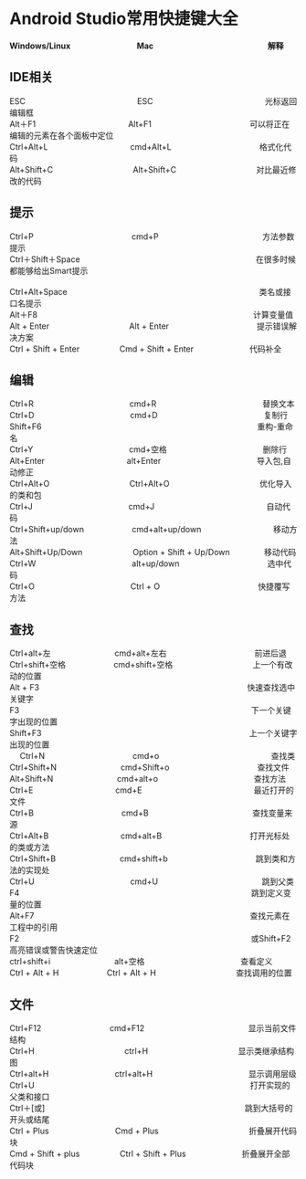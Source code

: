 # Android Studio常用快捷键大全   

**Windows/Linux**　　　　　　 　　**Mac**　　　　　　　 　　　　　　　**解释**   

## IDE相关   

ESC　　　　　　　　　　　　　　ESC　　　　　　　　　　　　　　光标返回编辑框<br>
Alt＋F1　　　　 　　　　　　 　Alt+F1　　　　　　　　　　　　 可以将正在编辑的元素在各个面板中定位<br>
Ctrl+Alt+L　　　　　　　 　　　cmd+Alt+L　　　　　　　　　　　格式化代码 <br>
Alt+Shift+C　　　　　　　　　　Alt+Shift+C　　　　　　　　　　对比最近修改的代码<br>

## 提示   

Ctrl+P　　　　　　　　　　　　 cmd+P　　　　　　　　　　　　　方法参数提示<br>
Ctrl＋Shift＋Space　　　　　　　　　　　　　　　　　　　　　　在很多时候都能够给出Smart提示<br>  
Ctrl+Alt+Space　　　　　　　　　　　　　　　　　　　　　　　　类名或接口名提示<br>
Alt＋F8　　　　　　　　　　　　　　　　　　　　　　　　　　　计算变量值<br>
Alt + Enter　　　　　　　　　　Alt + Enter　　　　　　　　　　　提示错误解决方案<br>
Ctrl + Shift + Enter　　　　　Cmd + Shift + Enter　　　　　　　代码补全




## 编辑   

Ctrl+R　　　　　　　　　　　　cmd+R　　　　　　　　　　　　　 替换文本<br>
Ctrl+D　　　　　　　　　　　　cmd+D　　　　　　　　　　　　　 复制行<br>
Shift+F6　　　　　　　　　　　　　　　　　　　　　　　　　　　重构-重命名<br>
Ctrl+Y　　　　　　　　　　　　cmd+空格　　　　　　　　　　　　删除行<br> 
Alt+Enter　　　　　　　　　　 alt+Enter　　　　　　　　　　　　导入包,自动修正<br>
Ctrl+Alt+O　　　　　　　　　　Ctrl+Alt+O　　　　　　　　　　　 优化导入的类和包<br>
Ctrl+J　　　　　　　　　　　　cmd+J　　　　　　　　　　　　　　自动代码<br>
Ctrl+Shift+up/down　　　　　　cmd+alt+up/down　　　　　　　　　移动方法<br>
Alt+Shift+Up/Down　　　　　　 Option + Shift + Up/Down　　　　 移动代码
Ctrl+W　　　　　　　　　　　　alt+up/down　　　　　　　　　　　选中代码<br>
Ctrl+O　　　　　　　　　　　　Ctrl + O　　　　　　　　　　　　 快捷覆写方法	

## 查找   

Ctrl+alt+左　　　　　　　　cmd+alt+左右　　　　　　　　　　　前进后退<br>
Ctrl+shift+空格　　　　　　cmd+shift+空格　　　　　　　　　　上一个有改动的位置<br>
Alt + F3　　　　　　　　　　　　　　　　　　　　　　　　　　快速查找选中关键字<br>
F3　　　　　　　　　　　　　　　　　　　　　　　　　　　　　下一个关键字出现的位置<br> 
Shift+F3　　　　　　　　　　　　　　　　　　　　　　　　　　上一个关键字出现的位置<br> 　
Ctrl+N　　　　　　　　　　　cmd+o　　　　　　　　　　　　　　查找类<br> 
Ctrl+Shift+N　　　　　　　　cmd+Shift+o　　　　　　　　　　　查找文件<br> 
Alt+Shift+N　　　　　　　　cmd+alt+o　　　　　　　　　　　　查找方法<br> 
Ctrl+E　　　　　　　　　　 cmd+E　　　　　　　　　　　　　　最近打开的文件<br>
Ctrl+B　　　　　　　　　　　cmd+B　　　　　　　　　　　　　查找变量来源<br> 
Ctrl+Alt+B　　　　　　　　　cmd+alt+B　　　　　　　　　　　打开光标处的类或方法<br> 
Ctrl+Shift+B　　　　　　　　cmd+shift+b　　　　　　　　　　　跳到类和方法的实现处<br>
Ctrl+U　　　　　　　　　　　　cmd+U　　　　　　　　　　　　　跳到父类<br> 
F4　　　　　　　　　　　　　　　　　　　　　　　　　　　　　跳到定义变量的位置<br> 
Alt+F7　　　　　　　　　　　　　　　　　　　　　　　　　　　查找元素在工程中的引用<br> 
F2　　　　　　　　　　　　　　　　　　　　　　　　　　　　　或Shift+F2高亮错误或警告快速定位<br>
ctrl+shift+i　　　　　　　　alt+空格　　　　　　　　　　　　查看定义<br>
Ctrl + Alt + H　　　　　　Ctrl + Alt + H　　　　　　　　　　查找调用的位置


## 文件   

Ctrl+F12　　　　　 　　　  cmd+F12　　　　　　　　　　　　　显示当前文件结构<br> 
Ctrl+H　　　　　 　　　　　　ctrl+H　　　　　　　　　　　   显示类继承结构图<br> 
Ctrl+alt+H　　　　　　　　 ctrl+alt+H　　　　　　　　　　　　显示调用层级<br> 
Ctrl+U　　　　　　　　　　　　　　　　　　　　　　　　　　　打开实现的父类和接口<br> 
Ctrl＋[或]　　　　　　　　　　　　　　　　　　　　　　　　　跳到大括号的开头或结尾<br>
Ctrl + Plus　　　　　　　　 Cmd + Plus　　　　　　　　　　 　折叠展开代码块<br>
Cmd + Shift + plus　　　　　Ctrl + Shift + Plus　　　　　　　折叠展开全部代码块










